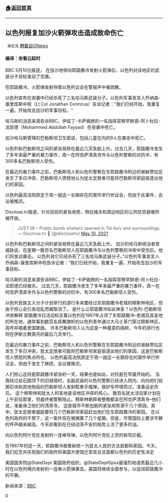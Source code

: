 ###  [:house:返回首頁](https://github.com/ourhimalayas/txt)
---

## 以色列报复加沙火箭弹攻击造成致命伤亡
` 索尼克` [轉載自GNews](https://gnews.org/zh-hans/1203326/)

#### 编译：坐看云起时

BBC 5月10日报道， 在加沙地带向耶路撒冷发射火箭弹后，以色列对该地区的武装分子目标发动了空袭。

在耶路撒冷，火箭弹发射导致以色列议会在警报声中被疏散。

以色列宣布在突袭中已经杀死了三名哈马斯武装分子。以色列军事发言人乔纳森-康里库斯中校（Lt Col Jonathan Conricus）告诉记者：”我们已经开始，我重复一遍，开始攻击加沙的军事目标。“

哈马斯的消息来源告诉BBC，伊兹丁-卡萨姆旅的一名指挥官穆罕默德-阿卜杜拉-法耶德（Mohammed Abdullah Fayyad）在突袭中死亡。

加沙哈马斯管理的巴勒斯坦卫生部说，包括儿童在内的9人在袭击中死亡。

以色列和巴勒斯坦之间的紧张局势在最近几天急剧上升。过去几天，耶路撒冷发生了多年来最严重的暴力事件，周一在阿克萨清真寺外与以色列警察的对抗中，有300多名巴勒斯坦人受伤。

在最近的暴力事件之前，巴勒斯坦人和以色列警察在东耶路撒冷附近的谢赫贾拉区发生了多日冲突，巴勒斯坦人愤怒地认为犹太定居者可能将巴勒斯坦家庭驱逐出他们的家园。

以色列最高法院原定于周一就这一长期存在的案件举行听证会，但由于此事件，会议被推迟。

Disclose.tv报道，针对目前的紧张局势，特拉维夫和周边地区的公共防空避难所被开放。



> JUST IN – Public bomb shelters opened in Tel Aviv and surroundings.
> — Disclose.tv 🚨 (@disclosetv) [May 10, 2021](https://twitter.com/disclosetv/status/1391834930620010501?ref_src=twsrc%5Etfw)



以色列和巴勒斯坦之间的紧张局势在最近几天急剧上升。 加沙的哈马斯统治者曾威胁说，在星期一数百名巴勒斯坦人在耶路撒冷与以色列警察的冲突中受伤后，他们将发动袭击。 以色列说它已经杀死了三名哈马斯武装分子。”以色列军事发言人乔纳森-康里库斯中校告诉记者：”我们已经开始，我重复一遍，开始攻击加沙的军事目标。

哈马斯的消息来源告诉BBC，伊兹丁-卡萨姆旅的一名指挥官穆罕默德-阿卜杜拉-法耶德已经被杀。 过去几天，耶路撒冷发生了多年来最严重的暴力事件，周一在阿克萨清真寺外与以色列警察的对抗中，有300多名巴勒斯坦人受伤。

以色列民族主义分子计划举行的游行本来要经过东耶路撒冷老城的穆斯林地区，但由于担心会引发动乱而被取消了。 是什么让耶路撒冷如此神圣？以色列-巴勒斯坦冲突解释 耶路撒冷日活动标志着以色列在1967年占领了东耶路撒冷–老城及其圣地的所在地，通常看到数百名挥舞旗帜的以色列青年通过大马士革门穿过穆斯林区，高呼并唱着爱国歌曲。 许多巴勒斯坦人认为这是一种蓄意的挑衅。今年的游行也将在伊斯兰教斋月的最后几天举行。

在最近的暴力事件之前，巴勒斯坦人和以色列警察在东耶路撒冷附近的谢赫贾拉区发生了多日冲突，犹太定居者可能将巴勒斯坦家庭驱逐出他们的家园，这是巴勒斯坦人愤怒的焦点所在。 以色列最高法院原定于周一就这一长期存在的案件举行听证会，但由于发生了麻烦，会议被推迟。

人们担心这将是耶路撒冷紧张的一天，结果也是如此。对抗是在早晨开始的。 当我经过岩石圆顶下的旧城墙时，全副武装的以色列警察已经进入院内，向向他们投掷石块和其他物品的巴勒斯坦人发射眩晕手榴弹。救护车呼啸而过，准备运走伤员。 这个穆斯林和犹太人的圣地是该地区冲突的核心。 数百名犹太活动家计划在上午前往那里，但最终被警察阻止。穆斯林朝拜者整晚都呆在阿克萨清真寺–他们说，准备保卫他们的清真寺。 这座城市不断加剧的紧张局势源于几个原因。其中，犹太定居者威胁要将几个巴勒斯坦家庭赶出他们在东耶路撒冷的家园。 在以色列政府的干预下，这一案件现在被搁置了几个星期。但是，尽管国际上要求平静的呼声越来越高，今天却看到在已经动荡不安的局势上浇了更多的油。

向以色列阿什克伦发射的一连串导弹。以色列阿什克伦上空的铁穹拦截。

在1967年的这一天，耶路撒冷被重新统一为犹太人民的合法首都和家园。今天，我们纪念并庆祝我们的政府将美国大使馆迁至其合法首都以色列的历史性决定

美国国务院@StateDept 美国政府组织。@StateDeptSpox最强烈地谴责最近几小时在以色列境内发射的一连串火箭弹袭击。美国将继续全面参与，以促进耶路撒冷的平静。

新闻来源：[BBC](https://www.bbc.com/news/world-middle-east-57053074)

0
